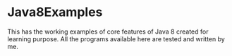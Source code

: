 # Java8Examples
 This has the working examples of core features of Java 8 created for learning purpose. All the programs available here are tested and written by me. 
